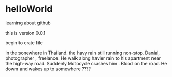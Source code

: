 # helloWorld
learning about github

this is version 0.0.1

begin to crate file

in the sonewhere in Thailand. the havy rain still running non-stop. Danial, photographer , freelance.
He walk along havier rain to his apartment near the high-way road. Suddenly Motocycle crashes him .
Blood on the road. He dowm and wakes up to somewhere ????
